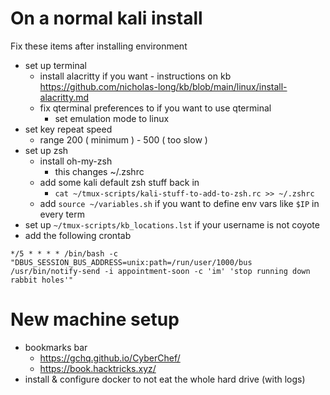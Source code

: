 # On a normal kali install
Fix these items after installing environment
- set up terminal
  - install alacritty if you want - instructions on kb https://github.com/nicholas-long/kb/blob/main/linux/install-alacritty.md
  - fix qterminal preferences to if you want to use qterminal
    - set emulation mode to linux
- set key repeat speed
  - range 200 ( minimum ) - 500 ( too slow )
- set up zsh
  - install oh-my-zsh 
    - this changes ~/.zshrc
  - add some kali default zsh stuff back in
    - `cat ~/tmux-scripts/kali-stuff-to-add-to-zsh.rc >> ~/.zshrc`
  - add `source ~/variables.sh` if you want to define env vars like `$IP` in every term
- set up `~/tmux-scripts/kb_locations.lst` if your username is not coyote 
- add the following crontab
```crontab
*/5 * * * * /bin/bash -c "DBUS_SESSION_BUS_ADDRESS=unix:path=/run/user/1000/bus /usr/bin/notify-send -i appointment-soon -c 'im' 'stop running down rabbit holes'"
```

# New machine setup
- bookmarks bar
  - https://gchq.github.io/CyberChef/
  - https://book.hacktricks.xyz/
- install & configure docker to not eat the whole hard drive (with logs)
